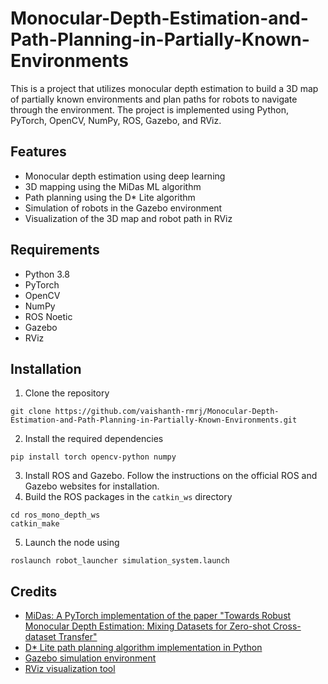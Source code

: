 # Monocular-Depth-Estimation-and-Path-Planning-in-Partially-Known-Environments

This is a project that utilizes monocular depth estimation to build a 3D map of partially known environments and plan paths for robots to navigate through the environment. The project is implemented using Python, PyTorch, OpenCV, NumPy, ROS, Gazebo, and RViz.

## Features
- Monocular depth estimation using deep learning
- 3D mapping using the MiDas ML algorithm
- Path planning using the D* Lite algorithm
- Simulation of robots in the Gazebo environment
- Visualization of the 3D map and robot path in RViz

## Requirements
- Python 3.8
- PyTorch
- OpenCV
- NumPy
- ROS Noetic
- Gazebo
- RViz

## Installation
1. Clone the repository

```
git clone https://github.com/vaishanth-rmrj/Monocular-Depth-Estimation-and-Path-Planning-in-Partially-Known-Environments.git
```

2. Install the required dependencies
```
pip install torch opencv-python numpy
```

3. Install ROS and Gazebo. Follow the instructions on the official ROS and Gazebo websites for installation.
4. Build the ROS packages in the `catkin_ws` directory

```
cd ros_mono_depth_ws
catkin_make
```

5. Launch the node using
```
roslaunch robot_launcher simulation_system.launch
```

## Credits
- [MiDas: A PyTorch implementation of the paper "Towards Robust Monocular Depth Estimation: Mixing Datasets for Zero-shot Cross-dataset Transfer"](https://github.com/intel-isl/MiDaS)
- [D* Lite path planning algorithm implementation in Python](https://github.com/PedroHenrique-git/D-Star-Lite)
- [Gazebo simulation environment](http://gazebosim.org/)
- [RViz visualization tool](http://wiki.ros.org/rviz)

